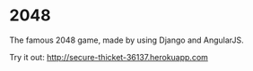 # 2048 

The famous 2048 game, made by using Django and AngularJS.

Try it out: http://secure-thicket-36137.herokuapp.com
